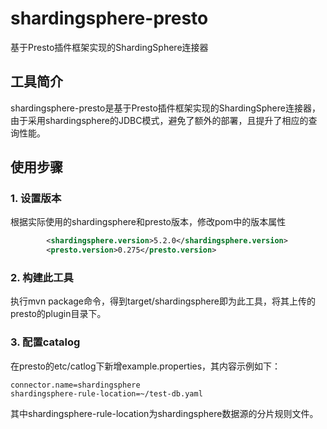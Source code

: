 # shardingsphere-presto

基于Presto插件框架实现的ShardingSphere连接器

## 工具简介

shardingsphere-presto是基于Presto插件框架实现的ShardingSphere连接器，由于采用shardingsphere的JDBC模式，避免了额外的部署，且提升了相应的查询性能。

## 使用步骤

### 1. 设置版本

根据实际使用的shardingsphere和presto版本，修改pom中的版本属性

```xml
        <shardingsphere.version>5.2.0</shardingsphere.version>
        <presto.version>0.275</presto.version>
```

### 2. 构建此工具

执行mvn package命令，得到target/shardingsphere即为此工具，将其上传的presto的plugin目录下。

### 3. 配置catalog

在presto的etc/catlog下新增example.properties，其内容示例如下：

```properties
connector.name=shardingsphere
shardingsphere-rule-location=~/test-db.yaml
```

其中shardingsphere-rule-location为shardingsphere数据源的分片规则文件。